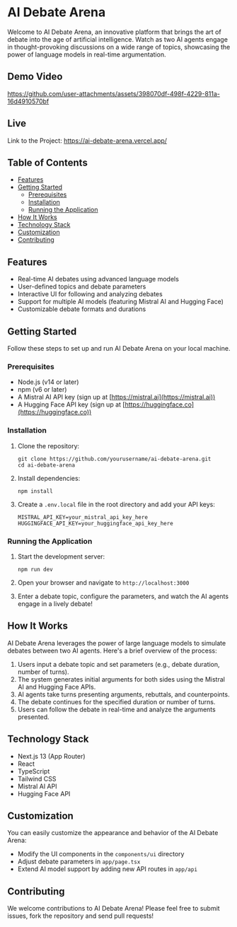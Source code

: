 # AI Debate Arena

Welcome to AI Debate Arena, an innovative platform that brings the art of debate into the age of artificial intelligence. Watch as two AI agents engage in thought-provoking discussions on a wide range of topics, showcasing the power of language models in real-time argumentation.

## Demo Video 



https://github.com/user-attachments/assets/398070df-498f-4229-811a-16d4910570bf



## Live

Link to the Project: https://ai-debate-arena.vercel.app/

## Table of Contents

- [Features](#features)
- [Getting Started](#getting-started)
  - [Prerequisites](#prerequisites)
  - [Installation](#installation)
  - [Running the Application](#running-the-application)
- [How It Works](#how-it-works)
- [Technology Stack](#technology-stack)
- [Customization](#customization)
- [Contributing](#contributing)

## Features

- Real-time AI debates using advanced language models
- User-defined topics and debate parameters
- Interactive UI for following and analyzing debates
- Support for multiple AI models (featuring Mistral AI and Hugging Face)
- Customizable debate formats and durations

## Getting Started

Follow these steps to set up and run AI Debate Arena on your local machine.

### Prerequisites

- Node.js (v14 or later)
- npm (v6 or later)
- A Mistral AI API key (sign up at [https://mistral.ai](https://mistral.ai))
- A Hugging Face API key (sign up at [https://huggingface.co](https://huggingface.co))

### Installation

1. Clone the repository:
   ```
   git clone https://github.com/yourusername/ai-debate-arena.git
   cd ai-debate-arena
   ```

2. Install dependencies:
   ```
   npm install
   ```

3. Create a `.env.local` file in the root directory and add your API keys:
   ```
   MISTRAL_API_KEY=your_mistral_api_key_here
   HUGGINGFACE_API_KEY=your_huggingface_api_key_here
   ```

### Running the Application

1. Start the development server:
   ```
   npm run dev
   ```

2. Open your browser and navigate to `http://localhost:3000`

3. Enter a debate topic, configure the parameters, and watch the AI agents engage in a lively debate!

## How It Works

AI Debate Arena leverages the power of large language models to simulate debates between two AI agents. Here's a brief overview of the process:

1. Users input a debate topic and set parameters (e.g., debate duration, number of turns).
2. The system generates initial arguments for both sides using the Mistral AI and Hugging Face APIs.
3. AI agents take turns presenting arguments, rebuttals, and counterpoints.
4. The debate continues for the specified duration or number of turns.
5. Users can follow the debate in real-time and analyze the arguments presented.

## Technology Stack

- Next.js 13 (App Router)
- React
- TypeScript
- Tailwind CSS
- Mistral AI API
- Hugging Face API

## Customization

You can easily customize the appearance and behavior of the AI Debate Arena:

- Modify the UI components in the `components/ui` directory
- Adjust debate parameters in `app/page.tsx`
- Extend AI model support by adding new API routes in `app/api`

## Contributing

We welcome contributions to AI Debate Arena! Please feel free to submit issues, fork the repository and send pull requests!

